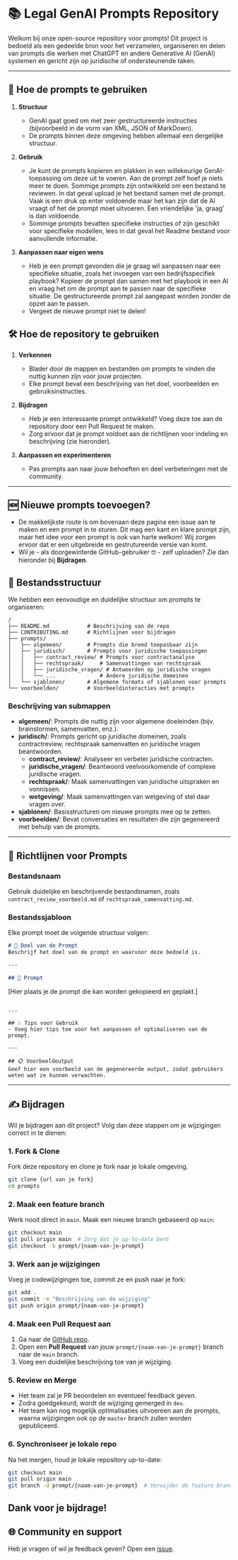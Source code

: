 # 📚 Legal GenAI Prompts Repository

Welkom bij onze open-source repository voor prompts! Dit project is bedoeld als een gedeelde bron voor het verzamelen, organiseren en delen van prompts die werken met ChatGPT en andere Generative AI (GenAI) systemen en gericht zijn op juridische of ondersteunende taken.

---
## 🧠 Hoe de prompts te gebruiken

1. **Structuur**
   - GenAI gaat goed om met zeer gestructureerde instructies (bijvoorbeeld in de vorm van XML, JSON of MarkDown). 
   - De prompts binnen deze omgeving hebben allemaal een dergelijke structuur.

2. **Gebruik**
   - Je kunt de prompts kopieren en plakken in een willekeurige GenAI-toepassing om deze uit te voeren. Aan de prompt zelf hoef je niets meer te doen. Sommige prompts zijn ontwikkeld om een bestand te reviewen. In dat geval upload je het bestand samen met de prompt. Vaak is een druk op enter voldoende maar het kan zijn dat de AI vraagt of het de prompt moet uitvoeren. Een vriendelijke 'ja, graag' is dan voldoende.
   - Sommige prompts bevatten specifieke instructies of zijn geschikt voor specifieke modellen, lees in dat geval het Readme bestand voor aanvullende informatie.

3. **Aanpassen naar eigen wens**
   - Heb je een prompt gevonden die je graag wil aanpassen naar een specifieke situatie, zoals het invoegen van een bedrijfsspecifiek playbook? Kopieer de prompt dan samen met het playbook in een AI en vraag het om de prompt aan te passen naar de specifieke situatie. De gestructureerde prompt zal aangepast worden zonder de opzet aan te passen.
   - Vergeet de nieuwe prompt niet te delen!


## 🛠️ Hoe de repository te gebruiken

1. **Verkennen**
   - Blader door de mappen en bestanden om prompts te vinden die nuttig kunnen zijn voor jouw projecten.
   - Elke prompt bevat een beschrijving van het doel, voorbeelden en gebruiksinstructies.

2. **Bijdragen**
   - Heb je een interessante prompt ontwikkeld? Voeg deze toe aan de repository door een Pull Request te maken.
   - Zorg ervoor dat je prompt voldoet aan de richtlijnen voor indeling en beschrijving (zie hieronder).

3. **Aanpassen en experimenteren**
   - Pas prompts aan naar jouw behoeften en deel verbeteringen met de community.

---

## 🆕 Nieuwe prompts toevoegen?
   - De makkelijkste route is om bovenaan deze pagina een issue aan te maken en een prompt in te sturen. Dit mag een kant en klare prompt zijn, maar het idee voor een prompt is ook van harte welkom! Wij zorgen ervoor dat er een uitgebreide en gestrutureerde versie van komt. 
   - Wil je - als doorgewinterde GitHub-gebruiker 🤓 - zelf uploaden? Zie dan hieronder bij **Bijdragen**.

## 📂 Bestandsstructuur

We hebben een eenvoudige en duidelijke structuur om prompts te organiseren:

```
/
├── README.md            # Beschrijving van de repo
├── CONTRIBUTING.md      # Richtlijnen voor bijdragen
├── prompts/
│   ├── algemeen/        # Prompts die breed toepasbaar zijn
│   ├── juridisch/       # Prompts voor juridische toepassingen
│   │   ├── contract_review/ # Prompts voor contractanalyse
│   │   ├── rechtspraak/     # Samenvattingen van rechtspraak
│   │   ├── juridische_vragen/ # Antwoorden op juridische vragen
│   │   └── ...              # Andere juridische domeinen
│   └── sjablonen/       # Algemene formats of sjablonen voor prompts
└── voorbeelden/         # Voorbeeldinteracties met prompts
```

### Beschrijving van submappen

- **algemeen/**: Prompts die nuttig zijn voor algemene doeleinden (bijv. brainstormen, samenvatten, enz.).
- **juridisch/**: Prompts gericht op juridische domeinen, zoals contractreview, rechtspraak samenvatten en juridische vragen beantwoorden.
  - **contract_review/**: Analyseer en verbeter juridische contracten.
  - **juridische_vragen/**: Beantwoord veelvoorkomende of complexe juridische vragen.
  - **rechtspraak/**: Maak samenvattingen van juridische uitspraken en vonnissen.
  - **wetgeving/**: Maak samenvattingen van wetgeving of stel daar vragen over.
- **sjablonen/**: Basisstructuren om nieuwe prompts mee op te zetten.
- **voorbeelden/**: Bevat conversaties en resultaten die zijn gegenereerd met behulp van de prompts.

---

## 📜 Richtlijnen voor Prompts

### Bestandsnaam
Gebruik duidelijke en beschrijvende bestandsnamen, zoals `contract_review_voorbeeld.md` of `rechtspraak_samenvatting.md`.

### Bestandssjabloon
Elke prompt moet de volgende structuur volgen:

```markdown
# 🎯 Doel van de Prompt
Beschrijf het doel van de prompt en waarvoor deze bedoeld is.

---

## 📝 Prompt
```
[Hier plaats je de prompt die kan worden gekopieerd en geplakt.]
```

---

## 💡 Tips voor Gebruik
- Voeg hier tips toe voor het aanpassen of optimaliseren van de prompt.

---

## 📋 Voorbeeldoutput
Geef hier een voorbeeld van de gegenereerde output, zodat gebruikers weten wat ze kunnen verwachten.
```

---

## ✍️ Bijdragen
Wil je bijdragen aan dit project? Volg dan deze stappen om je wijzigingen correct in te dienen:

### 1. Fork & Clone
Fork deze repository en clone je fork naar je lokale omgeving.

```bash
git clone {url van je fork}
cd prompts
```

### 2. Maak een feature branch
Werk nooit direct in `main`. Maak een nieuwe branch gebaseerd op `main`:

```bash
git checkout main
git pull origin main  # Zorg dat je up-to-date bent
git checkout -b prompt/{naam-van-je-prompt}
```

### 3. Werk aan je wijzigingen
Voeg je codewijzigingen toe, commit ze en push naar je fork:

```bash
git add .
git commit -m "Beschrijving van de wijziging"
git push origin prompt/{naam-van-je-prompt}
```

### 4. Maak een Pull Request aan
1. Ga naar de [GitHub repo](https://github.com/ICTRecht/prompts).
2. Open een **Pull Request** van jouw `prompt/{naam-van-je-prompt}` branch naar de `main` branch.
3. Voeg een duidelijke beschrijving toe van je wijziging.

### 5. Review en Merge
- Het team zal je PR beoordelen en eventueel feedback geven.
- Zodra goedgekeurd, wordt de wijziging gemerged in `dev`.
- Het team kan nog mogelijk optimalisaties uitvoereen aan de prompts, waarna wijzigingen ook op de `master` branch zullen worden gepubliceerd.

### 6. Synchroniseer je lokale repo
Na het mergen, houd je lokale repository up-to-date:

```bash
git checkout main
git pull origin main
git branch -d prompt/{naam-van-je-prompt}  # Verwijder de feature branch lokaal
```

**Dank voor je bijdrage!**
---

## 🌐 Community en support

Heb je vragen of wil je feedback geven? Open een [issue](https://github.com/ICTRecht/prompts/issues).
